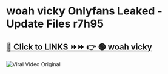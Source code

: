 
 # woah vicky Onlyfans Leaked - Update Files r7h95

## <h2><a href="https://clipsfans.com/woah_vicky&ref=git">🔗 Click to LINKS ⏩⏩ 👉 🟢 woah vicky </a></h2>

<a href="https://clipsfans.com/woah_vicky&ref=git" rel="nofollow" data-target="animated-image.originalLink"><img src="https://i.ibb.co.com/xMMVF88/686577567.gif" alt="Viral Video Original" style="max-width: 100%; display: inline-block;" data-target="animated-image.originalImage"></a>

